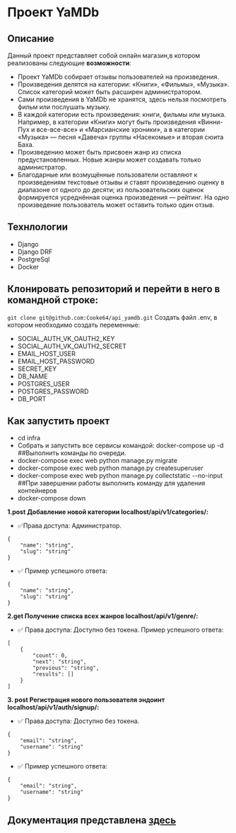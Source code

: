 # Проект YaMDb

## Описание

Данный проект представляет собой онлайн магазин,в котором реализованы следующие **возможности**:

- Проект YaMDb собирает отзывы пользователей на произведения.
- Произведения делятся на категории: «Книги», «Фильмы», «Музыка». Список категорий  может быть расширен администратором.
- Сами произведения в YaMDb не хранятся, здесь нельзя посмотреть фильм или послушать музыку.
- В каждой категории есть произведения: книги, фильмы или музыка. Например, в категории «Книги» могут быть произведения «Винни-Пух и все-все-все» и «Марсианские хроники», а в категории «Музыка» — песня «Давеча» группы «Насекомые» и вторая сюита Баха.
- Произведению может быть присвоен жанр  из списка предустановленных. Новые жанры может создавать только администратор.
- Благодарные или возмущённые пользователи оставляют к произведениям текстовые отзывы  и ставят произведению оценку в диапазоне от одного до десяти; из пользовательских оценок формируется усреднённая оценка произведения — рейтинг. На одно произведение пользователь может оставить только один отзыв.

## Технлологии

- Django
- Django DRF
- PostgreSql
- Docker

## Клонировать репозиторий и перейти в него в командной строке:

```git clone git@github.com:Cooke64/api_yamdb.git```
Создать файл .env, в котором необходимо создать переменные:
- SOCIAL_AUTH_VK_OAUTH2_KEY
- SOCIAL_AUTH_VK_OAUTH2_SECRET
- EMAIL_HOST_USER
- EMAIL_HOST_PASSWORD
- SECRET_KEY
- DB_NAME
- POSTGRES_USER
- POSTGRES_PASSWORD
- DB_PORT 
## Как запустить проект
- cd infra
- Собрать и запустить все сервисы командой: docker-compose up -d
##Выполнить команды по очереди.
- docker-compose exec web python manage.py migrate
- docker-compose exec web python manage.py createsuperuser
- docker-compose exec web python manage.py collectstatic --no-input
##При завершении работы выполнить команду для удаления контейнеров 
- docker-compose down

**1.post Добавление новой категории  localhost/api/v1/categories/:**
- :white_check_mark:Права доступа: Администратор.
```
{
    "name": "string",
    "slug": "string"
}
```
- :white_check_mark:  Пример успешного ответа:
```
{
    "name": "string",
    "slug": "string"
}
```
**2.get Получение списка всех жанров  localhost/api/v1/genre/:**
- :white_check_mark: Права доступа: Доступно без токена. Пример успешного ответа:
```
[
    {
        "count": 0,
        "next": "string",
        "previous": "string",
        "results": []
    }
]
```
**3. post Регистрация нового пользователя эндоинт localhost/api/v1/auth/signup/:**
- :white_check_mark:  Права доступа: Доступно без токена.
```
{
    "email": "string",
    "username": "string"
}
```
- :white_check_mark:  Пример успешного ответа:
```
{
    "email": "string",
    "username": "string"
}
```
## Документация представлена [здесь](http://localhost/redoc/)
